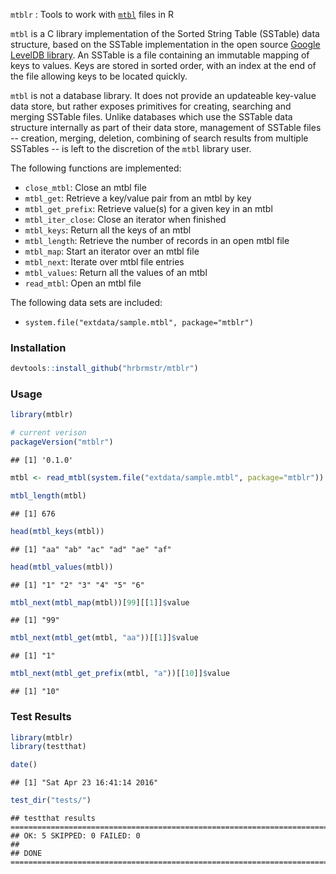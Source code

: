 
`mtblr` : Tools to work with [`mtbl`](https://github.com/farsightsec/mtbl) files in R

`mtbl` is a C library implementation of the Sorted String Table (SSTable) data structure, based on the SSTable implementation in the open source [Google LevelDB library](http://code.google.com/p/leveldb/). An SSTable is a file containing an immutable mapping of keys to values. Keys are stored in sorted order, with an index at the end of the file allowing keys to be located quickly.

`mtbl` is not a database library. It does not provide an updateable key-value data store, but rather exposes primitives for creating, searching and merging SSTable files. Unlike databases which use the SSTable data structure internally as part of their data store, management of SSTable files -- creation, merging, deletion, combining of search results from multiple SSTables -- is left to the discretion of the `mtbl` library user.

The following functions are implemented:

-   `close_mtbl`: Close an mtbl file
-   `mtbl_get`: Retrieve a key/value pair from an mtbl by key
-   `mtbl_get_prefix`: Retrieve value(s) for a given key in an mtbl
-   `mtbl_iter_close`: Close an iterator when finished
-   `mtbl_keys`: Return all the keys of an mtbl
-   `mtbl_length`: Retrieve the number of records in an open mtbl file
-   `mtbl_map`: Start an iterator over an mtbl file
-   `mtbl_next`: Iterate over mtbl file entries
-   `mtbl_values`: Return all the values of an mtbl
-   `read_mtbl`: Open an mtbl file

The following data sets are included:

-   `system.file("extdata/sample.mtbl", package="mtblr")`

### Installation

``` r
devtools::install_github("hrbrmstr/mtblr")
```

### Usage

``` r
library(mtblr)

# current verison
packageVersion("mtblr")
```

    ## [1] '0.1.0'

``` r
mtbl <- read_mtbl(system.file("extdata/sample.mtbl", package="mtblr"))

mtbl_length(mtbl)
```

    ## [1] 676

``` r
head(mtbl_keys(mtbl))
```

    ## [1] "aa" "ab" "ac" "ad" "ae" "af"

``` r
head(mtbl_values(mtbl))
```

    ## [1] "1" "2" "3" "4" "5" "6"

``` r
mtbl_next(mtbl_map(mtbl))[99][[1]]$value
```

    ## [1] "99"

``` r
mtbl_next(mtbl_get(mtbl, "aa"))[[1]]$value
```

    ## [1] "1"

``` r
mtbl_next(mtbl_get_prefix(mtbl, "a"))[[10]]$value
```

    ## [1] "10"

### Test Results

``` r
library(mtblr)
library(testthat)

date()
```

    ## [1] "Sat Apr 23 16:41:14 2016"

``` r
test_dir("tests/")
```

    ## testthat results ========================================================================================================
    ## OK: 5 SKIPPED: 0 FAILED: 0
    ## 
    ## DONE ===================================================================================================================
